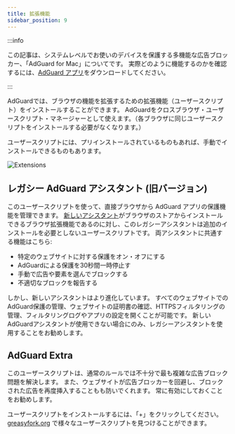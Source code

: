 ```yaml
---
title: 拡張機能
sidebar_position: 9
---
```


:::info

この記事は、システムレベルでお使いのデバイスを保護する多機能な広告ブロッカー、「AdGuard for Mac」についてです。 実際どのように機能するのかを確認するには、[AdGuard アプリ](https://agrd.io/download-kb-adblock)をダウンロードしてください。

:::

AdGuardでは、ブラウザの機能を拡張するための拡張機能（ユーザースクリプト）をインストールすることができます。 AdGuardをクロスブラウザ・ユーザースクリプト・マネージャーとして使えます。（各ブラウザに同じユーザースクリプトをインストールする必要がなくなります。）

ユーザースクリプトには、プリインストールされているものもあれば、手動でインストールできるものもあります。

![Extensions](https://cdn.adtidy.org/content/kb/ad_blocker/mac/extensions.png)

## レガシー AdGuard アシスタント (旧バージョン)

このユーザースクリプトを使って、直接ブラウザから AdGuard アプリの保護機能を管理できます。 [新しいアシスタント](/adguard-for-mac/features/browser-assistant)がブラウザのストアからインストールできるブラウザ拡張機能であるのに対し、このレガシーアシスタントは追加のインストールを必要としないユーザースクリプトです。 両アシスタントに共通する機能はこちら:

- 特定のウェブサイトに対する保護をオン・オフにする
- AdGuardによる保護を30秒間一時停止す
- 手動で広告や要素を選んでブロックする
- 不適切なブロックを報告する

しかし、新しいアシスタントはより進化しています。 すべてのウェブサイトでのAdGuard保護の管理、ウェブサイトの証明書の確認、HTTPSフィルタリングの管理、フィルタリングログやアプリの設定を開くことが可能です。 新しいAdGuardアシスタントが使用できない場合にのみ、レガシーアシスタントを使用することをお勧めします。

## AdGuard Extra

このユーザースクリプトは、通常のルールでは不十分で最も複雑な広告ブロック問題を解決します。 また、ウェブサイトが広告ブロッカーを回避し、ブロックされた広告を再度挿入することもも防いでくれます。 常に有効にしておくことをお勧めします。

ユーザースクリプトをインストールするには、「+」をクリックしてください。 [greasyfork.org](https://greasyfork.org) で様々なユーザースクリプトを見つけることができます。
